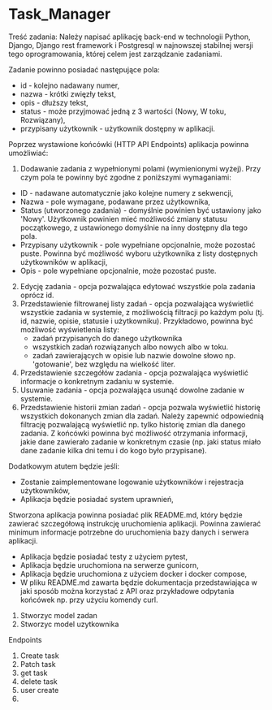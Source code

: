 # Task_Manager

Treść zadania:
Należy napisać aplikację back-end w technologii Python, Django, Django rest framework i Postgresql w najnowszej stabilnej wersji tego oprogramowania, której celem jest zarządzanie zadaniami.

Zadanie powinno posiadać następujące pola:
* id - kolejno nadawany numer,
* nazwa - krótki zwięzły tekst,
* opis - dłuższy tekst,
* status - może przyjmować jedną z 3 wartości (Nowy, W toku, Rozwiązany),
* przypisany użytkownik -  użytkownik dostępny w aplikacji.

Poprzez wystawione końcówki (HTTP API Endpoints) aplikacja powinna umożliwiać:
1.  Dodawanie zadania z wypełnionymi polami (wymienionymi wyżej). Przy czym pola te powinny być zgodne z poniższymi wymaganiami:
   * ID - nadawane automatycznie jako kolejne numery z sekwencji,
   * Nazwa - pole wymagane, podawane przez użytkownika,
   * Status (utworzonego zadania) -  domyślnie powinien być ustawiony jako 'Nowy'. Użytkownik powinien mieć możliwość zmiany statusu początkowego, z ustawionego domyślnie na inny dostępny dla tego pola.
   * Przypisany użytkownik - pole wypełniane opcjonalnie, może pozostać puste. Powinna być możliwość wyboru użytkownika z listy dostępnych użytkowników w aplikacji,
   * Opis -  pole wypełniane opcjonalnie, może pozostać puste.
2. Edycję zadania - opcja pozwalająca edytować wszystkie pola zadania oprócz id.
3. Przedstawienie filtrowanej listy zadań - opcja pozwalająca wyświetlić wszystkie zadania w systemie, z możliwością filtracji po każdym polu (tj. id, nazwie, opisie, statusie i użytkowniku). Przykładowo, powinna być możliwość wyświetlenia listy:
   * zadań przypisanych do danego użytkownika
   * wszystkich zadań rozwiązanych albo nowych albo w toku.
   * zadań zawierających w opisie lub nazwie dowolne słowo np. 'gotowanie', bez względu na wielkość liter.
4. Przedstawienie szczegółów zadania - opcja pozwalająca wyświetlić informacje o konkretnym zadaniu w systemie.
5. Usuwanie zadania - opcja pozwalająca usunąć dowolne zadanie w systemie.
6. Przedstawienie historii zmian zadań - opcja pozwala wyświetlić historię wszystkich dokonanych zmian dla zadań. Należy zapewnić odpowiednią filtrację pozwalającą wyświetlić np. tylko historię zmian dla danego zadania. Z końcówki powinna być możliwość otrzymania informacji, jakie dane zawierało zadanie w konkretnym czasie (np. jaki status miało dane zadanie kilka dni temu i do kogo było przypisane).

Dodatkowym atutem będzie jeśli:
* Zostanie zaimplementowane logowanie użytkowników i rejestracja użytkowników,
* Aplikacja będzie posiadać system uprawnień,



Stworzona aplikacja powinna posiadać plik README.md, który będzie zawierać szczegółową instrukcję uruchomienia aplikacji. Powinna zawierać minimum informacje potrzebne do uruchomienia bazy danych i serwera aplikacji.
* Aplikacja będzie posiadać testy z użyciem pytest,
* Aplikacja będzie uruchomiona na serwerze gunicorn,
* Aplikacja będzie uruchomiona z użyciem docker i docker compose,
* W pliku README.md zawarta będzie dokumentacja przedstawiająca w jaki sposób można korzystać z API oraz przykładowe odpytania końcówek np. przy użyciu komendy curl.


1. Stworzyc model zadan
2. Stworzyc model uzytkownika

Endpoints
1. Create task
2. Patch task
3. get task
4. delete task
5. user create
6.